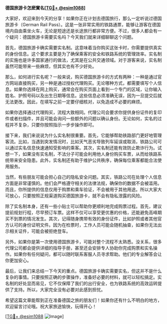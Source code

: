 **德国旅游卡怎麽實名[[TG💪+ @esim1088](https://t.me/s/esim1088)]**

大家好，欢迎来到今天的分享！如果你正在计划去德国旅行，那么一定听说过德国旅游卡（German Rail Pass）。这是一张非常实用的铁路通票，能够让游客在德国境内自由乘坐火车，无论是短途还是长途旅行都非常方便。不过，很多人都会有一个疑问：德国旅游卡需要实名吗？今天我们就来详细聊聊这个问题。

首先，德国旅游卡确实需要实名制。这意味着当你购买这张卡时，你需要提供真实的身份信息。这个要求主要是为了确保乘客的安全和铁路系统的管理效率。实名制的实施也是许多国家通行的做法，尤其是在公共交通领域。对于游客来说，实名制虽然可能带来一些麻烦，但其实也有不少好处。

那么，如何进行实名呢？一般来说，购买德国旅游卡的方式有两种：一种是通过官方网站直接购买，另一种是通过授权代理购买。无论哪种方式，都需要填写个人信息。如果你选择在网上购买，通常会在购买页面上看到一个专门的区域，让你输入姓名、护照号码以及出生日期等信息。这些信息必须准确无误，因为一旦提交后就无法更改。因此，在填写之前一定要仔细核对，以免造成不必要的麻烦。

如果你选择通过代理购买，流程大致相同。代理公司会要求你提供身份证件的复印件或者扫描件，并且可能会询问一些额外的问题以确认身份。无论如何，实名的过程并不复杂，只要你按照指示一步步操作即可。

接下来，我们来说说为什么实名制很重要。首先，它能够帮助铁路部门更好地管理客流。比如，当遇到突发情况时，比如天气恶劣导致列车延误或取消，铁路公司可以通过实名信息快速通知受影响的乘客。其次，实名制还能有效防止欺诈行为。试想一下，如果没有实名制，不法分子可能会利用他人身份购买车票，从而给铁路系统带来安全隐患。此外，实名制还有助于维护公共秩序，确保每位乘客都能合法使用服务。

当然，有些朋友可能会担心自己的隐私安全问题。其实，铁路公司在处理个人信息方面是非常谨慎的。他们会严格遵守相关的法律法规，确保你的数据不会被滥用。而且，你所提供的信息仅用于购票和乘车验证，不会被用于其他用途。所以大家大可放心，只要按照正规渠道购买德国旅游卡，就不会有隐私泄露的风险。

除了实名制本身，还有一些小贴士可以帮助你更顺利地完成购票过程。首先，建议提前规划行程，尽早预订车票。这样不仅可以享受更优惠的价格，还能避免高峰期买不到票的情况发生。其次，记得随身携带有效的身份证件，比如护照或者其他官方认可的身份证明文件。因为在检票时，工作人员可能会随机抽查，如果你无法出示相关证件，可能会被拒绝登车。

另外，如果你是第一次使用德国旅游卡，可能对整个流程不太熟悉。没关系，很多代理公司都会提供详细的指导手册，甚至还会安排专人协助你完成购票和实名操作。如果你有任何疑问，都可以随时联系客服人员寻求帮助。他们的专业解答会让你更加安心。

最后，让我们来总结一下今天的重点。德国旅游卡确实需要实名，但这并不是什么复杂的事情。只要按照正确的步骤操作，准备好必要的材料，就可以轻松搞定。实名制的好处显而易见，它不仅保障了我们的出行安全，也为铁路系统的高效运转提供了支持。所以，大家完全没有必要对此感到担忧。

希望这篇文章能帮到正在准备德国之旅的朋友们！如果你还有什么不明白的地方，欢迎留言讨论哦。祝大家旅途愉快，玩得开心！

[[TG💪+ @esim1088](https://t.me/s/esim1088) ![Image](https://i.postimg.cc/4NQfJmqS/Snipaste-2025-05-13-00-14-12.png)]
